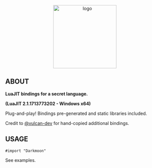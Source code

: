 <p align="center">
  <img src="https://github.com/paylhorse/Darkmoon/assets/74363924/7d07e809-935e-4200-adfe-ecc177a7f793" alt="logo" width="200"/>
</p>

## ABOUT
**LuaJIT bindings for a secret language.**

**(LuaJIT 2.1.1713773202 - Windows x64)**

Plug-and-play! Bindings pre-generated and static libraries included.

Credit to [@vulcan-dev](https://github.com/vulcan-dev/jai-luajit) for hand-copied additional bindings.

## USAGE
```jai
#import "Darkmoon"
```
See examples.
